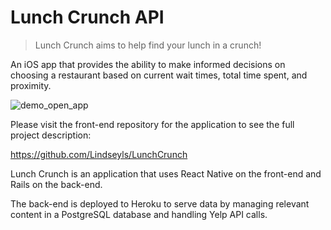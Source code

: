 # Lunch Crunch API

>Lunch Crunch aims to help find your lunch in a crunch!

An iOS app that provides the ability to make informed decisions on choosing a restaurant based on current wait times, total time spent, and proximity.

![demo_open_app](https://user-images.githubusercontent.com/25995253/47632460-61640900-db07-11e8-9142-f57b827b10f0.gif)

Please visit the front-end repository for the application to see the full project description:

https://github.com/Lindseyls/LunchCrunch

Lunch Crunch is an application that uses React Native on the front-end and Rails on the back-end.

The back-end is deployed to Heroku to serve data by managing relevant content in a PostgreSQL database and handling Yelp API calls.
